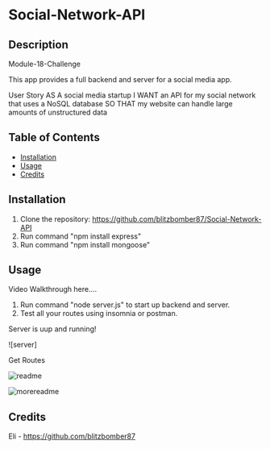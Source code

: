# Social-Network-API

## Description

Module-18-Challenge

This app provides a full backend and server for a social media app.

User Story
AS A social media startup
I WANT an API for my social network that uses a NoSQL database
SO THAT my website can handle large amounts of unstructured data

## Table of Contents 

- [Installation](#installation)
- [Usage](#usage)
- [Credits](#credits)

## Installation

1. Clone the repository: https://github.com/blitzbomber87/Social-Network-API
2. Run command "npm install express"
3. Run command "npm install mongoose"

## Usage

Video Walkthrough here....

1. Run command "node server.js" to start up backend and server.
2. Test all your routes using insomnia or postman.

Server is uup and running!

![server]

Get Routes

![readme](https://github.com/user-attachments/assets/65cf8c3f-88ba-4d17-a1f9-3408eb97dadd)

![morereadme](https://github.com/user-attachments/assets/b1e54b9e-4820-40e6-a596-0bce2e8ef663)


## Credits
Eli - https://github.com/blitzbomber87





